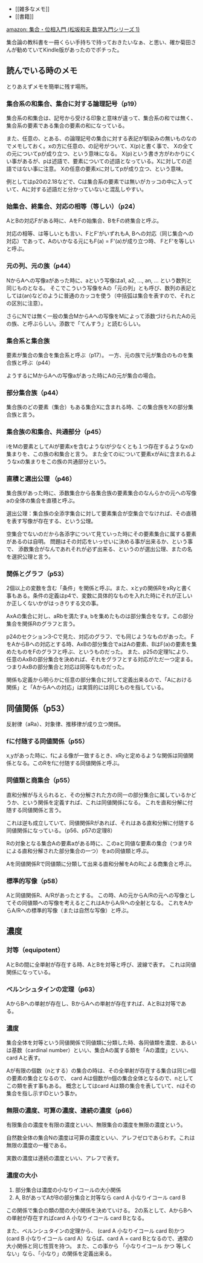 - [[雑多なメモ]]
- [[書籍]]

[amazon: 集合・位相入門 (松坂和夫 数学入門シリーズ 1) ](https://amzn.to/4cEkW8Z)

集合論の教科書を一冊くらい手持ちで持っておきたいなぁ、と思い、確か菊田さんが勧めていてKindle版があったのでポチった。

## 読んでいる時のメモ

とりあえずメモを簡単に残す場所。

### 集合系の和集合、集合に対する論理記号（p19）

集合系の和集合は、記号から受ける印象と意味が違って、集合系の和では無く、集合系の要素である集合の要素の和になっている。

また、任意の、とある、の論理記号の集合に対する表記が馴染みの無いものなのでメモしておく。xの方に任意の、の記号がついて、X(p)と書く事で、
Xの全ての元についてpが成り立つ、という意味になる。
X(p)という書き方がわかりにくい事があるが、pは述語で、要素についての述語となっている。Xに対しての述語ではない事に注意。
Xの任意の要素xに対してpが成り立つ、という意味。

例としてはp20の2.18などで、Cは集合系の要素では無いがカッコの中に入っていて、Aに対する述語だと分かっていないと混乱しやすい。

### 始集合、終集合、対応の相等（等しい）（p24）

AとBの対応Fがある時に、AをFの始集合、BをFの終集合と呼ぶ。

対応の相等、は等しいとも言い、FとF'がいずれもA, Bへの対応（同じ集合への対応）であって、Aのいかなる元にもF(a) = F'(a)が成り立つ時、
FとF'を等しいと呼ぶ。

### 元の列、元の族（p44）

NからAへの写像aがあった時に、aという写像はa1, a2, ..., an, ... という数列と同じものとなる。
そこでこういう写像をAの「元の列」とも呼び、数列の表記としては(an)などのように普通のカッコを使う（中括弧は集合を表すので、それとの区別に注意）。

さらにNでは無く一般の集合MからAへの写像をMによって添数づけられたAの元の族、と呼ぶらしい。添数で「てんすう」と読むらしい。

### 集合系と集合族

要素が集合の集合を集合系と呼ぶ（p17）。
一方、元の族で元が集合のものを集合族と呼ぶ（p44）

ようするにMからAへの写像aがあった時にAの元が集合の場合。

### 部分集合族（p44）

集合族のどの要素（集合）もある集合Xに含まれる時、この集合族をXの部分集合族と言う。

### 集合族の和集合、共通部分（p45）

iをMの要素としてAiが要素xを含むようなiが少なくとも１つ存在するようなxの集まりを、この族の和集合と言う。
また全てのiについて要素xがAiに含まれるようなxの集まりをこの族の共通部分という。

### 直積と選出公理 （p46）

集合族があった時に、添数集合から各集合族の要素集合のなんらかの元への写像aの全体の集合を直積と呼ぶ。

選出公理：集合族の全添字集合に対して要素集合が空集合でなければ、その直積を表す写像が存在する、という公理。

空集合でないのだから各添字について見ていった時にその要素集合に属する要素があるのは自明。
問題はその対応をいっせいに決める事が出来るか、という事で、
添数集合がなんであれそれが必ず出来る、というのが選出公理、またの名を選択公理と言う。

### 関係とグラフ（p53）

2個以上の変数を含む「条件」を関係と呼ぶ。また、xとyの関係RをxRyと書く事もある。条件の定義はp4で、変数に具体的なものを入れた時にそれが正しいか正しくないかがはっきりする文の事。

AxAの集合に対し、aRbを満たすa, bを集めたものは部分集合をなす。この部分集合を関係Rのグラフと言う。

p24のセクション3-Cで見た、対応のグラフ、でも同じようなものがあった。
FをAからBへの対応とする時、AxBの部分集合でaはAの要素、BはF(a)の要素を集めたものをFのグラフと呼ぶ、というものだった。
また、p25の定理1により、任意のAxBの部分集合を決めれば、それをグラフとする対応がただ一つ定まる。
つまりAxBの部分集合と対応は同等なものだった。

関係も定義から明らかに任意の部分集合に対して定義出来るので、「Aにおける関係」と「AからAへの対応」は実質的には同じものを指している。

## 同値関係（p53）

反射律（aRa）、対象律、推移律が成り立つ関係。

### fに付随する同値関係（p55）

x,yがあった時に、fによる像が一致するとき、xRyと定めるような関係は同値関係となる。このRをfに付随する同値関係と呼ぶ。

### 同値類と商集合（p55）

直和分解が与えられると、その分解された方の同一の部分集合に属しているかどうか、という関係を定義すれば、これは同値関係になる。
これを直和分解に付随する同値関係と言う。

これは逆も成立していて、同値関係Rがあれば、それはある直和分解に付随する同値関係になっている。（p56、p57の定理8）

Rの対象となる集合Aの要素aがある時に、このaと同値な要素の集合（つまりRによる直和分解された部分集合の一つ）をaの同値類と呼ぶ。

Aを同値関係Rで同値類に分類して出来る直和分解をAのRによる商集合と呼ぶ。

### 標準的写像（p58）

Aと同値関係R、A/Rがあったとする。
この時、Aの元からA/Rの元への写像としてその同値類への写像を考えるとこれはAからA/Rへの全射となる。
これをAからA/Rへの標準的写像（または自然な写像）と呼ぶ。

## 濃度

### 対等（equipotent）

AとBの間に全単射が存在する時、AとBを対等と呼び、波線で表す。
これは同値関係になっている。

### ベルンシュタインの定理（p63）

AからBへの単射が存在し、BからAへの単射が存在すれば、AとBは対等である。

### 濃度

集合全体を対等という同値関係で同値類に分類した時、各同値類を濃度、あるいは基数（cardinal number）といい、集合Aの属する類を「Aの濃度」といい、card Aと表す。

Aが有限の個数（nとする）の集合の時は、その全単射が存在する集合は同じn個の要素の集合となるので、
card Aは個数がn個の集合全体となるので、nとしてこの類を表す事もある。
概念としてはcard Aは類の集合を表していて、nはその集合を指し示すIDという事か。

### 無限の濃度、可算の濃度、連続の濃度（p66）

有限集合の濃度を有限の濃度といい、無限集合の濃度を無限の濃度という。

自然数全体の集合Nの濃度は可算の濃度といい、アレフゼロであらわす。これは無限の濃度の一種である。

実数の濃度は連続の濃度といい、アレフで表す。

### 濃度の大小

1. 部分集合は濃度の小なりイコールの大小関係
2. A, BがあってAがBの部分集合と対等なら card A 小なりイコール card B

この関係で集合の類の間の大小関係を決めていける。
2の系として、AからBへの単射が存在すればcard A 小なりイコール card Bとなる。

また、ベルンシュタインの定理から、 (card A 小なりイコール card B)かつ(card B 小なりイコール card A）ならば、card A = card Bとなるので、通常の大小関係と同じ性質を持つ。
また、この事から 「小なりイコール かつ 等しくない」なら、「小なり」の関係を定義出来る。
